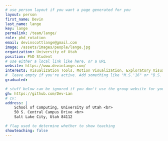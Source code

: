 ```yaml
---
# use person layout if you want a page generated for you
layout: person
first_name: Devin
last_name: lange
key: lange
permalink: /team/lange/
role: phd_rotation
email: devinscottlange@gmail.com
image: /assets/images/people/lange.jpg
organization: University of Utah
position: PhD Student
# use either a local link like here, or a URL
website: https://www.devinlange.com/
interests: Visualization Tools, Motion Visualization, Exploratory Visualization for Scientists
#  leave empty if you're active. Add something like "M.S.'16" or "B.S.'17" if you got a degree while at VDL. Add "N" if you left VDS before you got a degree.
graduated: 

# stuff below can be ignored if you don't use the group website for your private website
gh: https://github.com/Dev-Lan
# cv: 
address: |
    School of Computing, University of Utah <br>
    50 S. Central Campus Drive <br>
    Salt Lake City, Utah 84112

# flag used to determine whether to show teaching
showteaching: false
---
```

